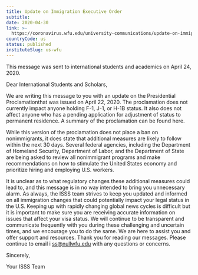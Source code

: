 ```yaml
---
title: Update on Immigration Executive Order
subtitle: 
date: 2020-04-30
link: >-
  https://coronavirus.wfu.edu/university-communications/update-on-immigration-executive-order/
countryCode: us
status: published
instituteSlug: us-wfu
---
```

This message was sent to international students and academics on April 24, 2020.

Dear International Students and Scholars,

We are writing this message to you with an update on the Presidential Proclamationthat was issued on April 22, 2020. The proclamation does not currently impact anyone holding F-1, J-1, or H-1B status. It also does not affect anyone who has a pending application for adjustment of status to permanent residence. A summary of the proclamation can be found here.

While this version of the proclamation does not place a ban on nonimmigrants, it does state that additional measures are likely to follow within the next 30 days. Several federal agencies, including the Department of Homeland Security, Department of Labor, and the Department of State are being asked to review all nonimmigrant programs and make recommendations on how to stimulate the United States economy and prioritize hiring and employing U.S. workers.

It is unclear as to what regulatory changes these additional measures could lead to, and this message is in no way intended to bring you unnecessary alarm. As always, the ISSS team strives to keep you updated and informed on all immigration changes that could potentially impact your legal status in the U.S. Keeping up with rapidly changing global news cycles is difficult but it is important to make sure you are receiving accurate information on issues that affect your visa status. We will continue to be transparent and communicate frequently with you during these challenging and uncertain times, and we encourage you to do the same. We are here to assist you and offer support and resources. Thank you for reading our messages. Please continue to email i ss@nullwfu.edu with any questions or concerns.

Sincerely,

Your ISSS Team